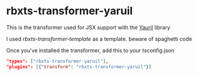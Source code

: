 # rbxts-transformer-yaruil

This is the transformer used for JSX support with the [Yauril](https://github.com/greenbobux/yaruil) library

I used <i>rbxts-transformer-template</i> as a template.
beware of spaghetti code

Once you've installed the transformer, add this to your tsconfig.json
```json
"types": ["rbxts-transformer-yaruil"],
"plugins": [{"transform": "rbxts-transformer-yaruil"}]
```